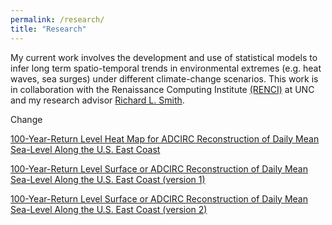 ```yaml
---
permalink: /research/
title: "Research"
---
```


My current work involves the development and use of statistical models to infer long term spatio-temporal trends in environmental extremes (e.g. heat waves, sea surges) under different climate-change scenarios. This work is in collaboration with the Renaissance Computing Institute [(RENCI)](https://renci.org/) at UNC and my research advisor [Richard L. Smith](https://sph.unc.edu/adv_profile/richard-smith-phd/.).

Change

[100-Year-Return Level Heat Map for ADCIRC Reconstruction of Daily Mean Sea-Level Along the U.S. East Coast](images/research/ADCIRC-heatmap.html)

[100-Year-Return Level Surface or ADCIRC Reconstruction of Daily Mean Sea-Level Along the U.S. East Coast (version 1)](images/research/100-return-level-surface-ADCIRC-a.html)

[100-Year-Return Level Surface or ADCIRC Reconstruction of Daily Mean Sea-Level Along the U.S. East Coast (version 2)](images/research/100-return-level-surface-ADCIRC-b.html)





